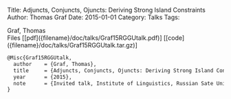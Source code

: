 Title: Adjuncts, Conjuncts, Ojuncts: Deriving Strong Island Constraints
Author: Thomas Graf
Date: 2015-01-01
Category: Talks
Tags: 

<div markdown class="authors">
Graf, Thomas
</div>

<div markdown class="files">
<span id="files-title">Files</span>
[[pdf]({filename}/doc/talks/Graf15RGGUtalk.pdf)]
[[code]({filename}/doc/talks/Graf15RGGUtalk.tar.gz)]
</div>

~~~latex
@Misc{Graf15RGGUtalk,
  author	= {Graf, Thomas},
  title		= {Adjuncts, Conjuncts, Ojuncts: Deriving Strong Island Constraints},
  year		= {2015},
  note		= {Invited talk, Institute of Linguistics, Russian Sate University for the Humanities (RGGU), Moscow, Russia}
}
~~~

